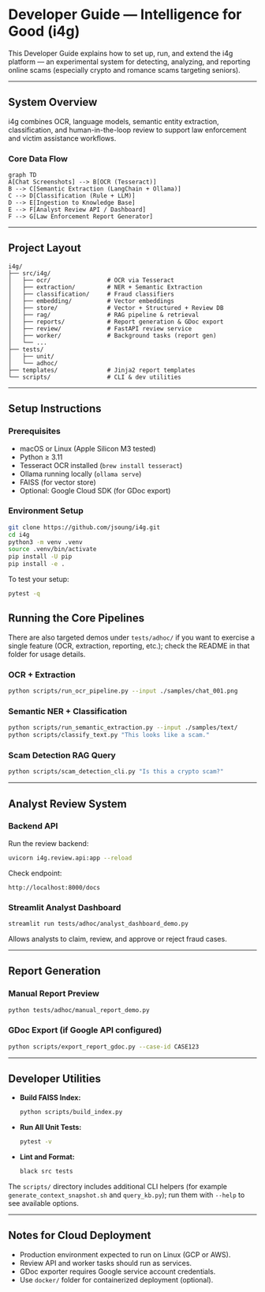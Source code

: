 # Developer Guide — Intelligence for Good (i4g)

This Developer Guide explains how to set up, run, and extend the i4g platform — an experimental system for detecting, analyzing, and reporting online scams (especially crypto and romance scams targeting seniors).

---

## System Overview

i4g combines OCR, language models, semantic entity extraction, classification, and human-in-the-loop review to support law enforcement and victim assistance workflows.

### Core Data Flow

```mermaid
graph TD
A[Chat Screenshots] --> B[OCR (Tesseract)]
B --> C[Semantic Extraction (LangChain + Ollama)]
C --> D[Classification (Rule + LLM)]
D --> E[Ingestion to Knowledge Base]
E --> F[Analyst Review API / Dashboard]
F --> G[Law Enforcement Report Generator]
```

---

## Project Layout

```
i4g/
├── src/i4g/
│   ├── ocr/                # OCR via Tesseract
│   ├── extraction/         # NER + Semantic Extraction
│   ├── classification/     # Fraud classifiers
│   ├── embedding/          # Vector embeddings
│   ├── store/              # Vector + Structured + Review DB
│   ├── rag/                # RAG pipeline & retrieval
│   ├── reports/            # Report generation & GDoc export
│   ├── review/             # FastAPI review service
│   ├── worker/             # Background tasks (report gen)
│   └── ...
├── tests/
│   ├── unit/
│   └── adhoc/
├── templates/              # Jinja2 report templates
└── scripts/                # CLI & dev utilities
```

---

## Setup Instructions

### Prerequisites

- macOS or Linux (Apple Silicon M3 tested)
- Python ≥ 3.11
- Tesseract OCR installed (`brew install tesseract`)
- Ollama running locally (`ollama serve`)
- FAISS (for vector store)
- Optional: Google Cloud SDK (for GDoc export)

### Environment Setup

```bash
git clone https://github.com/jsoung/i4g.git
cd i4g
python3 -m venv .venv
source .venv/bin/activate
pip install -U pip
pip install -e .
```

To test your setup:

```bash
pytest -q
```


## Running the Core Pipelines

There are also targeted demos under `tests/adhoc/` if you want to exercise a single feature (OCR, extraction, reporting, etc.); check the README in that folder for usage details.

### OCR + Extraction

```bash
python scripts/run_ocr_pipeline.py --input ./samples/chat_001.png
```

### Semantic NER + Classification

```bash
python scripts/run_semantic_extraction.py --input ./samples/text/
python scripts/classify_text.py "This looks like a scam."
```

### Scam Detection RAG Query

```bash
python scripts/scam_detection_cli.py "Is this a crypto scam?"
```

---

## Analyst Review System

### Backend API

Run the review backend:

```bash
uvicorn i4g.review.api:app --reload
```

Check endpoint:
```
http://localhost:8000/docs
```

### Streamlit Analyst Dashboard

```bash
streamlit run tests/adhoc/analyst_dashboard_demo.py
```

Allows analysts to claim, review, and approve or reject fraud cases.

---

## Report Generation

### Manual Report Preview

```bash
python tests/adhoc/manual_report_demo.py
```

### GDoc Export (if Google API configured)

```bash
python scripts/export_report_gdoc.py --case-id CASE123
```

---

## Developer Utilities

- **Build FAISS Index:**
  ```bash
  python scripts/build_index.py
  ```

- **Run All Unit Tests:**
  ```bash
  pytest -v
  ```

- **Lint and Format:**
  ```bash
  black src tests
  ```

The `scripts/` directory includes additional CLI helpers (for example `generate_context_snapshot.sh` and `query_kb.py`); run them with `--help` to see available options.

---

## Notes for Cloud Deployment

- Production environment expected to run on Linux (GCP or AWS).
- Review API and worker tasks should run as services.
- GDoc exporter requires Google service account credentials.
- Use `docker/` folder for containerized deployment (optional).
